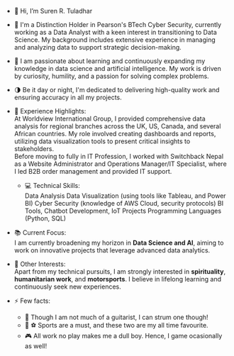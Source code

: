 - 👋 Hi, I’m Suren R. Tuladhar
- 🔭 I'm a Distinction Holder in Pearson's BTech Cyber Security, currently working as a Data Analyst with a keen interest in transitioning to Data Science. My background includes extensive experience in managing and analyzing data to support strategic decision-making.
- 🌱 I am passionate about learning and continuously expanding my knowledge in data science and artificial intelligence. My work is driven by curiosity, humility, and a passion for solving complex problems.
- 🌗 Be it day or night, I'm dedicated to delivering high-quality work and ensuring accuracy in all my projects.
- 🧪 Experience Highlights:<br> At Worldview International Group, I provided comprehensive data analysis for regional branches across the UK, US, Canada, and several African countries. My role involved creating dashboards and reports, utilizing data visualization tools to present critical insights to stakeholders.
  <br> Before moving to fully in IT Profession, I worked with Switchback Nepal as a Website Administrator and Operations Manager/IT Specialist, where I led B2B order management and provided IT support.
  - 💻 Technical Skills:<br>
  Data Analysis
  Data Visualization (using tools like Tableau, and Power BI)
  Cyber Security (knowledge of AWS Cloud, security protocols)
  BI Tools, Chatbot Development, IoT Projects
  Programming Languages (Python, SQL)
- 📚 Current Focus:<br>
I am currently broadening my horizon in **Data Science and AI**, aiming to work on innovative projects that leverage advanced data analytics.

- 🎨 Other Interests:<br> Apart from my technical pursuits, I am strongly interested in **spirituality**, **humanitarian work**, and **motorsports**. I believe in lifelong learning and continuously seek new experiences.

- ⚡ Few facts:
  - 🎸  Though I am not much of a guitarist, I can strum one though!<br>
  - 🏀 ⚽ Sports are a must, and these two are my all time favourite.<br>
  - 🎮  All work no play makes me a dull boy. Hence, I game ocasionally as well!

<!---
nerus-srt/nerus-srt is a ✨ special ✨ repository because its `README.md` (this file) appears on your GitHub profile.
You can click the Preview link to take a look at your changes.
--->
